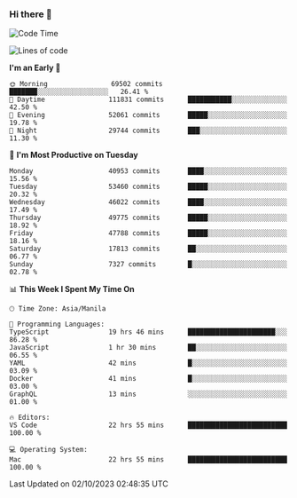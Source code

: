### Hi there 👋

<!--START_SECTION:waka-->
![Code Time](http://img.shields.io/badge/Code%20Time-4%2C386%20hrs%2010%20mins-blue)

![Lines of code](https://img.shields.io/badge/From%20Hello%20World%20I%27ve%20Written-104.4%20million%20lines%20of%20code-blue)

**I'm an Early 🐤** 

```text
🌞 Morning                69502 commits       ███████░░░░░░░░░░░░░░░░░░   26.41 % 
🌆 Daytime                111831 commits      ███████████░░░░░░░░░░░░░░   42.50 % 
🌃 Evening                52061 commits       █████░░░░░░░░░░░░░░░░░░░░   19.78 % 
🌙 Night                  29744 commits       ███░░░░░░░░░░░░░░░░░░░░░░   11.30 % 
```
📅 **I'm Most Productive on Tuesday** 

```text
Monday                   40953 commits       ████░░░░░░░░░░░░░░░░░░░░░   15.56 % 
Tuesday                  53460 commits       █████░░░░░░░░░░░░░░░░░░░░   20.32 % 
Wednesday                46022 commits       ████░░░░░░░░░░░░░░░░░░░░░   17.49 % 
Thursday                 49775 commits       █████░░░░░░░░░░░░░░░░░░░░   18.92 % 
Friday                   47788 commits       █████░░░░░░░░░░░░░░░░░░░░   18.16 % 
Saturday                 17813 commits       ██░░░░░░░░░░░░░░░░░░░░░░░   06.77 % 
Sunday                   7327 commits        █░░░░░░░░░░░░░░░░░░░░░░░░   02.78 % 
```


📊 **This Week I Spent My Time On** 

```text
🕑︎ Time Zone: Asia/Manila

💬 Programming Languages: 
TypeScript               19 hrs 46 mins      ██████████████████████░░░   86.28 % 
JavaScript               1 hr 30 mins        ██░░░░░░░░░░░░░░░░░░░░░░░   06.55 % 
YAML                     42 mins             █░░░░░░░░░░░░░░░░░░░░░░░░   03.09 % 
Docker                   41 mins             █░░░░░░░░░░░░░░░░░░░░░░░░   03.00 % 
GraphQL                  13 mins             ░░░░░░░░░░░░░░░░░░░░░░░░░   01.00 % 

🔥 Editors: 
VS Code                  22 hrs 55 mins      █████████████████████████   100.00 % 

💻 Operating System: 
Mac                      22 hrs 55 mins      █████████████████████████   100.00 % 
```


 Last Updated on 02/10/2023 02:48:35 UTC
<!--END_SECTION:waka-->


<!--
**rad182/rad182** is a ✨ _special_ ✨ repository because its `README.md` (this file) appears on your GitHub profile.

Here are some ideas to get you started:

- 🔭 I’m currently working on ...
- 🌱 I’m currently learning ...
- 👯 I’m looking to collaborate on ...
- 🤔 I’m looking for help with ...
- 💬 Ask me about ...
- 📫 How to reach me: ...
- 😄 Pronouns: ...
- ⚡ Fun fact: ...
-->
